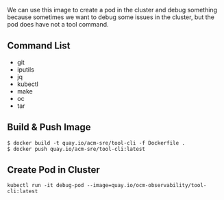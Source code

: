 
We can use this image to create a pod in the cluster and debug something because sometimes we want to debug some issues in the cluster, but the pod does have not a tool command.

## Command List

- git
- iputils 
- jq 
- kubectl
- make 
- oc
- tar

## Build & Push Image

```
$ docker build -t quay.io/acm-sre/tool-cli -f Dockerfile .
$ docker push quay.io/acm-sre/tool-cli:latest
```

## Create Pod in Cluster

```
kubectl run -it debug-pod --image=quay.io/ocm-observability/tool-cli:latest
```
